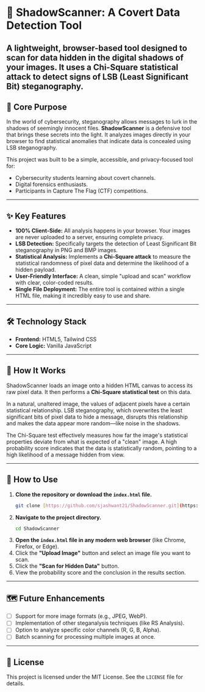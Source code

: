 # 🔦 ShadowScanner: A Covert Data Detection Tool

A lightweight, browser-based tool designed to scan for data hidden in the digital shadows of your images. It uses a Chi-Square statistical attack to detect signs of LSB (Least Significant Bit) steganography.
---

## 🎯 Core Purpose

In the world of cybersecurity, steganography allows messages to lurk in the shadows of seemingly innocent files. **ShadowScanner** is a defensive tool that brings these secrets into the light. It analyzes images directly in your browser to find statistical anomalies that indicate data is concealed using LSB steganography.

This project was built to be a simple, accessible, and privacy-focused tool for:
* Cybersecurity students learning about covert channels.
* Digital forensics enthusiasts.
* Participants in Capture The Flag (CTF) competitions.

---

## ✨ Key Features

* **100% Client-Side:** All analysis happens in your browser. Your images are never uploaded to a server, ensuring complete privacy.
* **LSB Detection:** Specifically targets the detection of Least Significant Bit steganography in PNG and BMP images.
* **Statistical Analysis:** Implements a **Chi-Square attack** to measure the statistical randomness of pixel data and determine the likelihood of a hidden payload.
* **User-Friendly Interface:** A clean, simple "upload and scan" workflow with clear, color-coded results.
* **Single File Deployment:** The entire tool is contained within a single HTML file, making it incredibly easy to use and share.

---

## 🛠️ Technology Stack

* **Frontend:** HTML5, Tailwind CSS
* **Core Logic:** Vanilla JavaScript

---

## 🔬 How It Works

ShadowScanner loads an image onto a hidden HTML canvas to access its raw pixel data. It then performs a **Chi-Square statistical test** on this data.

In a natural, unaltered image, the values of adjacent pixels have a certain statistical relationship. LSB steganography, which overwrites the least significant bits of pixel data to hide a message, disrupts this relationship and makes the data appear more random—like noise in the shadows.

The Chi-Square test effectively measures how far the image's statistical properties deviate from what is expected of a "clean" image. A high probability score indicates that the data is statistically random, pointing to a high likelihood of a message hidden from view.

---

## 🚀 How to Use

1.  **Clone the repository or download the `index.html` file.**
    ```bash
    git clone [https://github.com/sjashwant21/ShadowScanner.git](https://github.com/sjashwant21/ShadowScanner.git)
    ```
2.  **Navigate to the project directory.**
    ```bash
    cd ShadowScanner
    ```
3.  **Open the `index.html` file in any modern web browser** (like Chrome, Firefox, or Edge).
4.  Click the **"Upload Image"** button and select an image file you want to scan.
5.  Click the **"Scan for Hidden Data"** button.
6.  View the probability score and the conclusion in the results section.

---

## 🗺️ Future Enhancements

* [ ] Support for more image formats (e.g., JPEG, WebP).
* [ ] Implementation of other steganalysis techniques (like RS Analysis).
* [ ] Option to analyze specific color channels (R, G, B, Alpha).
* [ ] Batch scanning for processing multiple images at once.

---

## 📄 License

This project is licensed under the MIT License. See the `LICENSE` file for details.

